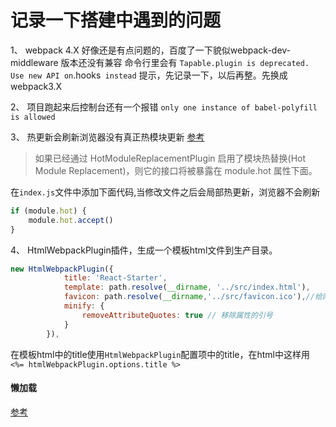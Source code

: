 # 记录一下搭建中遇到的问题

1、 webpack 4.X 好像还是有点问题的，百度了一下貌似webpack-dev-middleware 版本还没有兼容 命令行里会有 ` Tapable.plugin is deprecated. Use new API on `.hooks` instead` 提示，先记录一下，以后再整。先换成webpack3.X

2、 项目跑起来后控制台还有一个报错 `only one instance of babel-polyfill is allowed`

3、 热更新会刷新浏览器没有真正热模块更新 [参考](http://www.css88.com/doc/webpack/api/hot-module-replacement/)

>如果已经通过 HotModuleReplacementPlugin 启用了模块热替换(Hot Module Replacement)，则它的接口将被暴露在 module.hot 属性下面。

在`index.js`文件中添加下面代码,当修改文件之后会局部热更新，浏览器不会刷新

```js
if (module.hot) {
    module.hot.accept()
}
```

4、 HtmlWebpackPlugin插件，生成一个模板html文件到生产目录。

``` js
new HtmlWebpackPlugin({
            title: 'React-Starter',
            template: path.resolve(__dirname, '../src/index.html'),
            favicon: path.resolve(__dirname,'../src/favicon.ico'),//给网站加上小图标
            minify: {
                removeAttributeQuotes: true // 移除属性的引号
            }
        }),
```
在模板html中的title使用`HtmlWebpackPlugin`配置项中的title，在html中这样用 `<%= htmlWebpackPlugin.options.title %>`


#### 懒加载 

[参考](https://reacttraining.com/react-router/web/guides/code-splitting)


